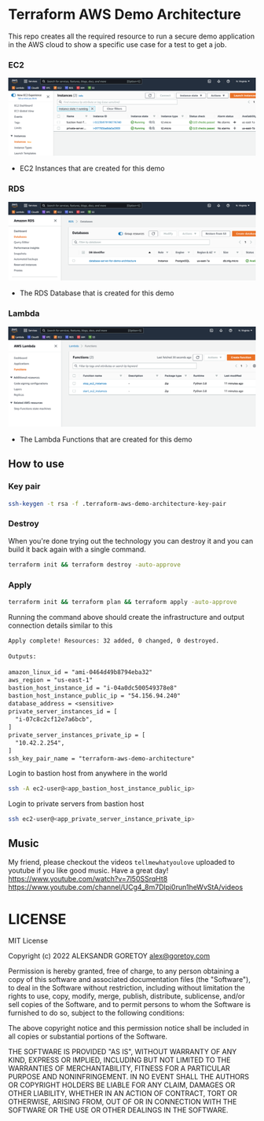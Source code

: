 # Terraform AWS Demo Architecture

This repo creates all the required resource to run a secure demo application in the AWS cloud to show a specific use case for a test to get a job.

### EC2

![EC2 Instances](./screenshots/ec2.png)

- EC2 Instances that are created for this demo

### RDS

![RDS Database](./screenshots/rds.png)

- The RDS Database that is created for this demo

### Lambda

![Lambda Functions](./screenshots/lambda.png)

- The Lambda Functions that are created for this demo

## How to use

### Key pair
```sh
ssh-keygen -t rsa -f .terraform-aws-demo-architecture-key-pair
```

### Destroy

When you're done trying out the technology you can destroy it and you can build it back again with a single command.

```sh
terraform init && terraform destroy -auto-approve
```

### Apply

```sh
terraform init && terraform plan && terraform apply -auto-approve
```

Running the command above should create the infrastructure and output connection details similar to this

```
Apply complete! Resources: 32 added, 0 changed, 0 destroyed.

Outputs:

amazon_linux_id = "ami-0464d49b8794eba32"
aws_region = "us-east-1"
bastion_host_instance_id = "i-04a0dc500549378e8"
bastion_host_instance_public_ip = "54.156.94.240"
database_address = <sensitive>
private_server_instances_id = [
  "i-07c8c2cf12e7a6bcb",
]
private_server_instances_private_ip = [
  "10.42.2.254",
]
ssh_key_pair_name = "terraform-aws-demo-architecture"
```

Login to bastion host from anywhere in the world

```sh
ssh -A ec2-user@<app_bastion_host_instance_public_ip>
```

Login to private servers from bastion host

```sh
ssh ec2-user@<app_private_server_instance_private_ip>
```

## Music

My friend, please checkout the videos `tellmewhatyoulove` uploaded to youtube if you like good music. Have a great day!
https://www.youtube.com/watch?v=7l50SSrqHt8
https://www.youtube.com/channel/UCg4_8m7Dlpi0run1heWvStA/videos

# LICENSE

MIT License

Copyright (c) 2022 ALEKSANDR GORETOY alex@goretoy.com

Permission is hereby granted, free of charge, to any person obtaining a copy
of this software and associated documentation files (the "Software"), to deal
in the Software without restriction, including without limitation the rights
to use, copy, modify, merge, publish, distribute, sublicense, and/or sell
copies of the Software, and to permit persons to whom the Software is
furnished to do so, subject to the following conditions:

The above copyright notice and this permission notice shall be included in all
copies or substantial portions of the Software.

THE SOFTWARE IS PROVIDED "AS IS", WITHOUT WARRANTY OF ANY KIND, EXPRESS OR
IMPLIED, INCLUDING BUT NOT LIMITED TO THE WARRANTIES OF MERCHANTABILITY,
FITNESS FOR A PARTICULAR PURPOSE AND NONINFRINGEMENT. IN NO EVENT SHALL THE
AUTHORS OR COPYRIGHT HOLDERS BE LIABLE FOR ANY CLAIM, DAMAGES OR OTHER
LIABILITY, WHETHER IN AN ACTION OF CONTRACT, TORT OR OTHERWISE, ARISING FROM,
OUT OF OR IN CONNECTION WITH THE SOFTWARE OR THE USE OR OTHER DEALINGS IN THE
SOFTWARE.
